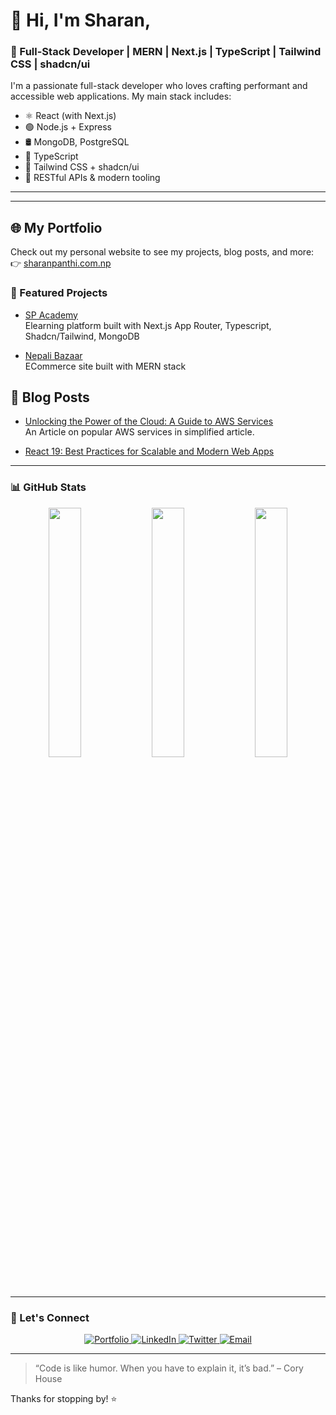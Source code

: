 # 👋 Hi, I'm Sharan, 

### 🚀 Full-Stack Developer | MERN | Next.js | TypeScript | Tailwind CSS | shadcn/ui

I'm a passionate full-stack developer who loves crafting performant and accessible web applications. My main stack includes:

- ⚛️ React (with Next.js)
- 🟢 Node.js + Express
- 🛢️ MongoDB, PostgreSQL
- 🧠 TypeScript
- 🎨 Tailwind CSS + shadcn/ui
- 🧩 RESTful APIs & modern tooling

---

---
## 🌐 My Portfolio

Check out my personal website to see my projects, blog posts, and more:  
👉 [sharanpanthi.com.np](https://sharanpanthi.com.np)


### 🚀 Featured Projects

- [SP Academy](https://academy.sharanpanthi.com.np)  
  Elearning platform built with Next.js App Router, Typescript, Shadcn/Tailwind, MongoDB

- [Nepali Bazaar](https://nb.nepalibazaar.com.np)  
  ECommerce site built with MERN stack

## 📝 Blog Posts

- [Unlocking the Power of the Cloud: A Guide to AWS Services](https://www.sharanpanthi.com.np/blog/unlocking-the-power-of-the-cloud-a-guide-to-aws-services)  
  An Article on popular AWS services in simplified article. 

- [React 19: Best Practices for Scalable and Modern Web Apps](https://www.sharanpanthi.com.np/blog/react-19-best-practices-for-scalable-and-modern-web-apps)  
 
---
### 📊 GitHub Stats

<p align="center">
  <img src="https://github-readme-stats.vercel.app/api?username=codes-sharan&show_icons=true&theme=radical" width="32%" />
  <img src="https://github-readme-streak-stats.herokuapp.com/?user=codes-sharan&theme=radical" width="32%" />
  <img src="https://github-readme-stats.vercel.app/api/top-langs/?username=codes-sharan&layout=compact&theme=radical&langs_count=6" width="32%" />
</p>

---

### 🤝 Let's Connect

<p align="center">
  <a href="https://sharanpanthi.com.np" target="_blank">
    <img src="https://img.shields.io/badge/Portfolio-000000?style=for-the-badge&logo=vercel&logoColor=white" alt="Portfolio" />
  </a>
  <a href="https://linkedin.com/in/sharanpanthi" target="_blank">
    <img src="https://img.shields.io/badge/LinkedIn-0A66C2?style=for-the-badge&logo=linkedin&logoColor=white" alt="LinkedIn" />
  </a>
  <a href="https://twitter.com/sharanpanthi" target="_blank">
    <img src="https://img.shields.io/badge/Twitter-1DA1F2?style=for-the-badge&logo=twitter&logoColor=white" alt="Twitter" />
  </a>
  <a href="mailto:shpanthi09@gmail.com">
    <img src="https://img.shields.io/badge/Email-D14836?style=for-the-badge&logo=gmail&logoColor=white" alt="Email" />
  </a>
</p>


---

> “Code is like humor. When you have to explain it, it’s bad.” – Cory House

Thanks for stopping by! ⭐️
